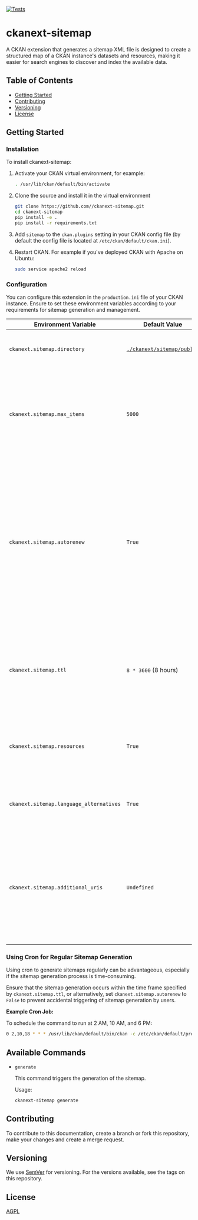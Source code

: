 [![Tests](https://github.com//ckanext-sitemap/workflows/Tests/badge.svg?branch=main)](https://github.com//ckanext-sitemap/actions)

# ckanext-sitemap

A CKAN extension that generates a sitemap XML file is designed to create a structured map of a CKAN instance's datasets and resources, making it easier for search engines to discover and index the available data.

## Table of Contents

- [Getting Started](#getting-started)
- [Contributing](#contributing)
- [Versioning](#versioning)
- [License](#license)

## Getting Started

### Installation

To install ckanext-sitemap:

1. Activate your CKAN virtual environment, for example:

    ```bash
    . /usr/lib/ckan/default/bin/activate
    ```

2. Clone the source and install it in the virtual environment

    ```bash
    git clone https://github.com//ckanext-sitemap.git
    cd ckanext-sitemap
    pip install -e .
    pip install -r requirements.txt
    ```

3. Add `sitemap` to the `ckan.plugins` setting in your CKAN
   config file (by default the config file is located at
   `/etc/ckan/default/ckan.ini`).

4. Restart CKAN. For example if you've deployed CKAN with Apache on Ubuntu:

    ```bash
    sudo service apache2 reload
    ```

### Configuration

You can configure this extension in the `production.ini` file of your CKAN instance. Ensure to set these environment variables according to your requirements for sitemap generation and management.

Environment Variable | Default Value | Description
-------------------- | ------------- | -----------
`ckanext.sitemap.directory` | [`./ckanext/sitemap/public`](./ckanext/sitemap/public/) | The directory path for storing generated sitemaps.
`ckanext.sitemap.max_items` | `5000` | Maximum number of items per sitemap file. If the total count of resources exceeds this limit, the sitemap is split into multiple files.
`ckanext.sitemap.autorenew` | `True` | If this option is enabled, the sitemaps will be automatically renewed whenever a user requests a sitemap and the existing sitemap is older than the Time-To-Live (TTL) value specified. Set this to False if you prefer a cron job to handle sitemap generation.
`ckanext.sitemap.ttl` | `8 * 3600` (8 hours) | Time-To-Live (TTL) for sitemaps. Sitemaps older than this value (in seconds) are regenerated when a user visits a sitemap route.
`ckanext.sitemap.resources` | `True` | Determines whether package resources (distributions) should be included in the sitemaps.
`ckanext.sitemap.language_alternatives` | `True` | Determines whether language alternatives should be included in the sitemaps.
`ckanext.sitemap.additional_uris` | `Undefined` | A list of additional sitemap URIs separated by whitespace or newlines. These URIs will be included in the sitemap generation process alongside the default CKAN URIs.

### Using Cron for Regular Sitemap Generation

Using cron to generate sitemaps regularly can be advantageous, especially if the sitemap generation process is time-consuming.

Ensure that the sitemap generation occurs within the time frame specified by `ckanext.sitemap.ttl`, or alternatively, set `ckanext.sitemap.autorenew` to `False` to prevent accidental triggering of sitemap generation by users.

**Example Cron Job:**

To schedule the command to run at 2 AM, 10 AM, and 6 PM:

```bash
0 2,10,18 * * * /usr/lib/ckan/default/bin/ckan -c /etc/ckan/default/production.ini ckanext-sitemap generate > /dev/null 2>&1
```

## Available Commands

- `generate`

    This command triggers the generation of the sitemap.

    Usage:

    ```bash
    ckanext-sitemap generate
    ```

## Contributing

To contribute to this documentation, create a branch or fork this repository, make
your changes and create a merge request.

## Versioning

We use [SemVer](http://semver.org/) for versioning. For the versions available, see
the tags on this repository.

## License

[AGPL](https://www.gnu.org/licenses/agpl-3.0.en.html)
